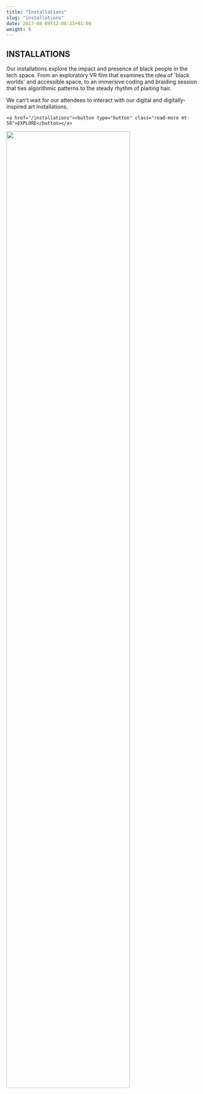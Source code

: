 ```yaml
---
title: "Installations"
slug: "installations"
date: 2017-08-09T12:08:23+01:00
weight: 6
---
```


<div class="row">
<div class="col-xs-12 col-md-9 mt-10">

<h2>INSTALLATIONS</h2>

<p>Our installations explore the impact and presence of black people in the tech space. From an exploratory VR film that examines the idea of 'black worlds' and accessible space, to an immersive coding and braiding session that ties algorithmic patterns to the steady rhythm of plaiting hair.</p>

<p>We can't wait for our attendees to interact with our digital and digitally-inspired art installations.</p>

    <a href="/installations"><button type="button" class="read-more mt-50">EXPLORE</button></a>



<div class="svgcontent">
    <div class="pattern-6-1">
        <img src="img/svg-patterns/pattern-35.svg" width="80%" alt="">
    </div>
    
</div>

</div>
</div>